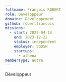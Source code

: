 ```yaml
---
fullname: François ROBERT
role: Développeur
domaine: Développement
github: robertfrancois
missions:
  - start: 2023-04-14
    end: 2023-12-22
    status: independent
    employer: SGDSN
    startups:
      - athena
memberType: autre
---
```

Développeur